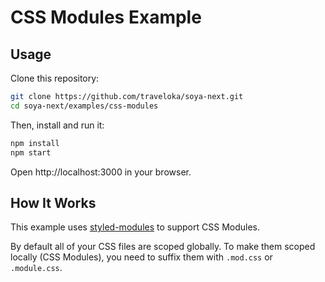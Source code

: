 # CSS Modules Example

## Usage

Clone this repository:

```bash
git clone https://github.com/traveloka/soya-next.git
cd soya-next/examples/css-modules
```

Then, install and run it:

```bash
npm install
npm start
```

Open http://localhost:3000 in your browser.

## How It Works

This example uses [styled-modules](https://github.com/traveloka/styled-modules) to support CSS Modules.

By default all of your CSS files are scoped globally.
To make them scoped locally (CSS Modules), you need to suffix them with `.mod.css` or `.module.css`.
